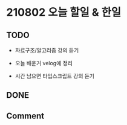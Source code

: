 # 210802 오늘 할일 & 한일

## TODO

- 자료구조/알고리즘 강의 듣기

- 오늘 배운거 velog에 정리

- 시간 남으면 타입스크립트 강의 듣기

## DONE



## Comment



